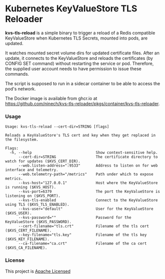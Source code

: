 # Kubernetes KeyValueStore TLS Reloader

**kvs-tls-reload** is a simple binary to trigger a reload of a Redis compatible KeyValueStore when
Kubernetes TLS Secrets, mounted into pods, are updated.

It watches mounted secret volume dirs for updated certificate files. After an update, it connects to
the KeyValueStore and reloads the certificates (by CONFIG SET command) without restarting the service
or pod. Therefore, the supplied user account needs to have permission to issue these commands.

The script is supposed to run in a sidecar container to be able to access the pod's network.

The Docker image is available from ghcr.io at <https://github.com/ninech/kvs-tls-reloader/pkgs/container/kvs-tls-reloader>.

### Usage

```
Usage: kvs-tls-reload --cert-dir=STRING [flags]

Reloads a KeyValueStore's TLS cert and key when they get replaced in the filesystem.

Flags:
  -h, --help                             Show context-sensitive help.
      --cert-dir=STRING                  The certificate directory to watch for updates ($KVS_CERT_DIR).
      --web.listen-address=":9533"       Address to listen on for web interface and telemetry.
      --web.telemetry-path="/metrics"    Path under which to expose metrics.
      --kvs-host="127.0.0.1"             Host where the KeyValueStore is running ($KVS_HOST).
      --kvs-port=6379                    The port the KeyValueStore is listening on ($KVS_PORT).
      --kvs-tls-enabled                  Connect to the KeyValueStore using TLS ($KVS_TLS_ENABLED).
      --kvs-user="default"               User for the KeyValueStore ($KVS_USER).
      --kvs-password=""                  Password for the KeyValueStore ($KVS_PASSWORD).
      --cert-filename="tls.crt"          Filename of the tls cert ($KVS_CERT_FILENAME).
      --key-filename="tls.key"           Filename of the tls key ($KVS_KEY_FILENAME).
      --ca-filename="ca.crt"             Filename of the ca cert ($KVS_CA_FILENAME).

```

### License

This project is [Apache Licensed](LICENSE.txt)

